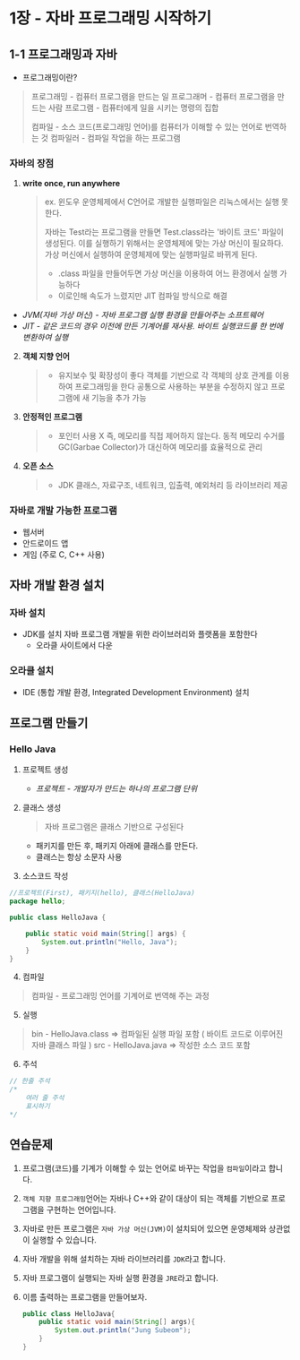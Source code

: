 # 1장 - 자바 프로그래밍 시작하기

## 1-1 프로그래밍과 자바

- 프로그래밍이란?

> 프로그래밍 - 컴퓨터 프로그램을 만드는 일
> 프로그래머 - 컴퓨터 프로그램을 만드는 사람
> 프로그램 - 컴퓨터에게 일을 시키는 명령의 집합
>
> 컴파일 - 소스 코드(프로그래밍 언어)를 컴퓨터가 이해할 수 있는 언어로 번역하는 것
> 컴파일러 - 컴파일 작업을 하는 프로그램

### 자바의 장점

1. **write once, run anywhere**

   > ex. 윈도우 운영체제에서 C언어로 개발한 실행파일은 리눅스에서는 실행 못한다.
   >
   > 자바는 Test라는 프로그램을 만들면 Test.class라는 '바이트 코드' 파일이 생성된다. 이를 실행하기 위해서는 운영체제에 맞는 가상 머신이 필요하다.
   > 가상 머신에서 실행하여 운영체제에 맞는 실행파일로 바뀌게 된다.
   >
   > - .class 파일을 만들어두면 가상 머신을 이용하여 어느 환경에서 실행 가능하다
   > - 이로인해 속도가 느렸지만 JIT 컴파일 방식으로 해결

- _JVM(자바 가상 머신) - 자바 프로그램 실행 환경을 만들어주는 소프트웨어_
- _JIT - 같은 코드의 경우 이전에 만든 기계어를 재사용. 바이트 실행코드를 한 번에 변환하여 실행_



2. **객체 지향 언어**

   > - 유지보수 및 확장성이 좋다
   >   객체를 기반으로 각 객체의 상호 관계를 이용하여 프로그래밍을 한다
   >   공통으로 사용하는 부분을 수정하지 않고 프로그램에 새 기능을 추가 가능



3. **안정적인 프로그램**

   > - 포인터 사용 X 
   >   즉, 메모리를 직접 제어하지 않는다.
   >   동적 메모리 수거를 GC(Garbae Collector)가 대신하여 메모리를 효율적으로 관리



4. **오픈 소스**

   > - JDK
   >   클래스, 자료구조, 네트워크, 입출력, 예외처리 등 라이브러리 제공



### 자바로 개발 가능한 프로그램

- 웹서버
- 안드로이드 앱
- 게임 (주로 C, C++ 사용)



## 자바 개발 환경 설치

### 자바 설치

- JDK를 설치
  자바 프로그램 개발을 위한 라이브러리와 플랫폼을 포함한다
  - 오라클 사이트에서 다운

### 오라클 설치

- IDE (통합 개발 환경, Integrated Development Environment) 설치



## 프로그램 만들기

### Hello Java

1. 프로젝트 생성

   - _프로젝트 - 개발자가 만드는 하나의 프로그램 단위_

2. 클래스 생성

   > 자바 프로그램은 클래스 기반으로 구성된다

   - 패키지를 만든 후, 패키지 아래에 클래스를 만든다.
   - 클래스는 항상 소문자 사용

3. 소스코드 작성

```java
//프로젝트(First), 패키지(hello), 클래스(HelloJava)
package hello;

public class HelloJava {

	public static void main(String[] args) {
		System.out.println("Hello, Java");
	}
}
```

4. 컴파일

> 컴파일 - 프로그래밍 언어를 기계어로 번역해 주는 과정

5. 실행

> bin - HelloJava.class => 컴파일된 실행 파일 포함 ( 바이트 코드로 이루어진 자바 클래스 파일 )
> src - HelloJava.java => 작성한 소스 코드 포함

6. 주석

```java
// 한줄 주석
/*
	여러 줄 주석
	표시하기
*/
```

## 연습문제

1. 프로그램(코드)를 기계가 이해할 수 있는 언어로 바꾸는 작업을 ```컴파일```이라고 합니다.

2. ```객체 지향 프로그래밍```언어는 자바나 C++와 같이 대상이 되는 객체를 기반으로 프로그램을 구현하는 언어입니다.

3. 자바로 만든 프로그램은 ```자바 가상 머신(JVM)```이 설치되어 있으면 운영체제와 상관없이 실행할 수 있습니다.

4. 자바 개발을 위해 설치하는 자바 라이브러리를 ```JDK```라고 합니다.

5. 자바 프로그램이 실행되는 자바 실행 환경을 ```JRE```라고 합니다.

6. 이름 출력하는 프로그램을 만들어보자.

   ```java
   public class HelloJava{
       public static void main(String[] args){
           System.out.println("Jung Subeom");
       }
   }
   ```

   